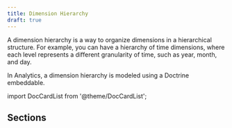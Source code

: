 ```yaml
---
title: Dimension Hierarchy
draft: true
---
```


A dimension hierarchy is a way to organize dimensions in a hierarchical
structure. For example, you can have a hierarchy of time dimensions, where each
level represents a different granularity of time, such as year, month, and day.

In Analytics, a dimension hierarchy is modeled using a Doctrine embeddable.

import DocCardList from '@theme/DocCardList';

## Sections

<DocCardList />